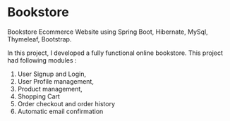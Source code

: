 # Bookstore
Bookstore Ecommerce Website using Spring Boot, Hibernate, MySql, Thymeleaf, Bootstrap.

In this project, I developed a fully functional online bookstore. This project had following modules :
1) User Signup and Login,
2) User Profile management,
3) Product management,
4) Shopping Cart
5) Order checkout and order history
6) Automatic email confirmation
